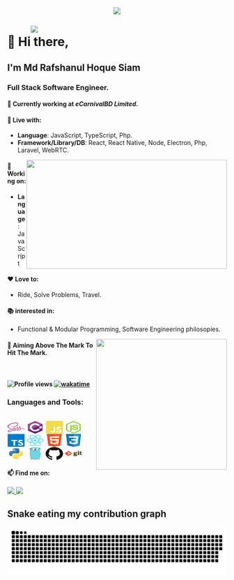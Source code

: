 
<h1 align="center">
  <a href="https://git.io/typing-svg">
    <img src="https://readme-typing-svg.herokuapp.com/?lines=Hello,+There!+👋;This+is+Siam....;Nice+to+meet+you!&center=true&size=30">
  </a>
</h1>

<img align="right" width="450" src="https://github-readme-stats.vercel.app/api?username=siam88&show_icons=true&count_private=true&title_color=ffffff&icon_color=bb2acf&text_color=daf7dc&bg_color=151515"/>




# 👋  Hi there,
## I'm Md Rafshanul Hoque Siam <br/>
### Full Stack Software Engineer.




#### 💼  Currently working at ***eCarnivalBD Limited***.

#### 🛌  Live with:
* __Language__: JavaScript, TypeScript, Php.
* __Framework/Library/DB__: React, React Native, Node, Electron, Php, Laravel, WebRTC.


<img align="right" width="460" height="250"  src="https://activity-graph.herokuapp.com/graph?username=siam88&bg_color=151515"/>


#### 🏹  Working on:
* __Language__: JavaScript




#### ❤️  Love to:
* Ride, Solve Problems, Travel.


#### 📚 interested in:
* Functional & Modular Programming, Software Engineering philosopies.

<img align="right" width="300" height="300" src="https://github-readme-stats.vercel.app/api/top-langs/?username=siam88&layout=compact&langs_count=16&theme=dark"/>

#### 🎯  Aiming Above The Mark To Hit The Mark.
<br />


####  ![Profile views](https://gpvc.arturio.dev/siam88)  [![wakatime](https://wakatime.com/badge/user/72457dcd-bd63-4650-9ac6-108471ddbe41.svg)](https://wakatime.com/@72457dcd-bd63-4650-9ac6-108471ddbe41)

### Languages and Tools:
<div style="display: inline_block"><br>

<img align="center" alt="Sass" height="30" width="40" src="https://raw.githubusercontent.com/github/explore/80688e429a7d4ef2fca1e82350fe8e3517d3494d/topics/sass/sass.png" />
  <img align="center" alt="PH-Csharp" height="30" width="40" src="https://raw.githubusercontent.com/devicons/devicon/master/icons/csharp/csharp-original.svg">
  <img align="center" alt="PH-Js" height="30" width="40" src="https://raw.githubusercontent.com/devicons/devicon/master/icons/javascript/javascript-plain.svg">
  <img align="center" alt="PH-Go" height="30" width="40" src="https://raw.githubusercontent.com/devicons/devicon/master/icons/nodejs/nodejs-original.svg">
  <img align="center" alt="PH-Ts" height="30" width="40" src="https://raw.githubusercontent.com/devicons/devicon/master/icons/typescript/typescript-plain.svg">
  <img align="center" alt="PH-React" height="30" width="40" src="https://raw.githubusercontent.com/devicons/devicon/master/icons/react/react-original.svg">
  <img align="center" alt="PH-HTML" height="30" width="40" src="https://raw.githubusercontent.com/devicons/devicon/master/icons/html5/html5-original.svg">
  <img align="center" alt="PH-CSS" height="30" width="40" src="https://raw.githubusercontent.com/devicons/devicon/master/icons/css3/css3-original.svg">
  <img align="center" alt="PH-Python" height="30" width="40" src="https://raw.githubusercontent.com/devicons/devicon/master/icons/python/python-original.svg">
  <img align="center" alt="PH-Go" height="30" width="40" src="https://raw.githubusercontent.com/devicons/devicon/master/icons/go/go-original.svg">
<span color="red"><img  align="center" alt="GitHub" height="30" width="40"  src="https://raw.githubusercontent.com/github/explore/78df643247d429f6cc873026c0622819ad797942/topics/github/github.png" /></span>
 <img align="center" alt="git" height="30" width="40" src="https://raw.githubusercontent.com/github/explore/80688e429a7d4ef2fca1e82350fe8e3517d3494d/topics/git/git.png" />
</div>





#### 📫  Find me on:
  <a href = "mailto: rafshanulsiam811@gmail.com">
   <img src="https://img.shields.io/badge/-Hotmail-%23333?style=for-the-badge&logo=gmail&logoColor=white" target="_blank">
 </a>
  <a href="https://linktr.ee/RafshanulHqSiam" target="_blank">
   <img src="https://img.shields.io/badge/-Available on-%230077B5?style=for-the-badge&logo=Available&logoColor=white" target="_blank">
 </a>
 
 
  





<!-- <img align="left" width="500" height="300" src="https://github-readme-streak-stats.herokuapp.com/?user=siam88" /> -->
<div> 
  <!-- 
-->
  
 ## Snake eating my contribution graph 
  
 ![Snake animation](https://github.com/siam88/siam88/blob/output/github-contribution-grid-snake.svg)
</div>
 






[website]: https://mrhoque.netlify.app/
[twitter]: https://twitter.com/SiamHoque
[youtube]: https://www.youtube.com/channel/UCC7l_9XC-OfNnBP4W0EjnMA/featured
[instagram]: https://www.instagram.com/mr.hq___/
[linkedin]: https://www.linkedin.com/in/rafshanul-hoque-siam-22615b14b/
[facebook]: https://www.facebook.com/rafshanulhoquesiam/
